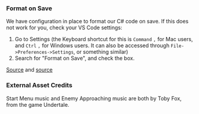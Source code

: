 ### Format on Save

We have configuration in place to format our C# code on save. If this does not work for you, check your VS Code settings:

1. Go to Settings (the Keyboard shortcut for this is `Command` `,` for Mac users, and `Ctrl` `,` for Windows users. It can also be accessed through `File->Preferences->Settings`, or something similar)
2. Search for "Format on Save", and check the box.

[Source](https://code.visualstudio.com/docs/getstarted/settings) and [source](https://stackoverflow.com/questions/39494277/how-do-you-format-code-on-save-in-vs-code)

### External Asset Credits

Start Menu music and Enemy Approaching music are both by Toby Fox, from the game Undertale.
